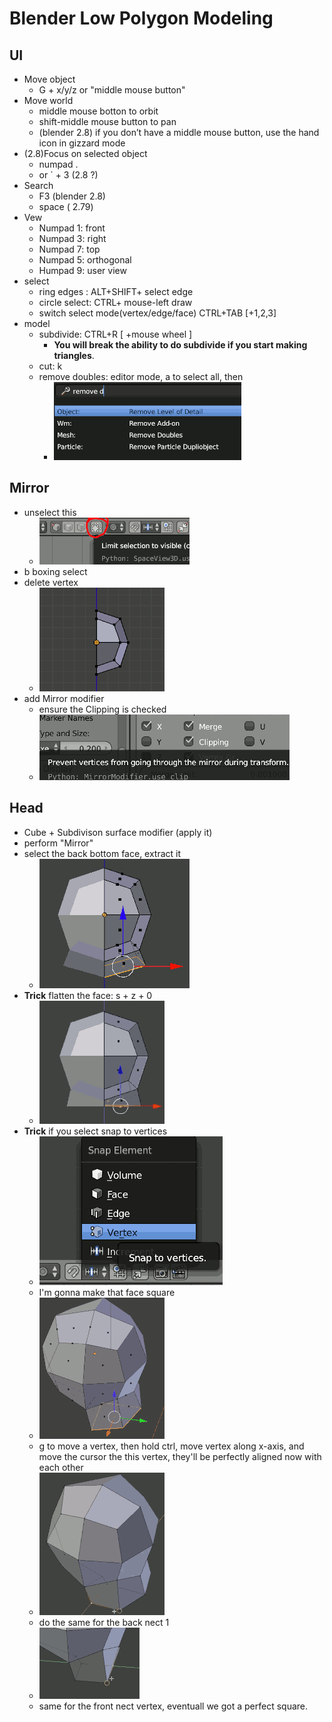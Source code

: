 
# Blender Low Polygon Modeling 

## UI

- Move object
    - G + x/y/z or "middle mouse button"
- Move world
    - middle mouse botton to orbit
    - shift-middle mouse button to pan
    - (blender 2.8) if you don’t have a middle mouse button, use the hand icon in gizzard mode
- (2.8)Focus on selected object 
    - numpad .
    - or  \` + 3  (2.8 ?)
- Search
    - F3 (blender 2.8)
    - space ( 2.79)
- Vew
    - Numpad 1: front
    - Numpad 3: right
    - Numpad 7: top
    - Numpad 5: orthogonal
    - Humpad 9: user view
- select
    - ring edges :  ALT+SHIFT+ select edge
    - circle select: CTRL+ mouse-left draw
    - switch select mode(vertex/edge/face) CTRL+TAB [+1,2,3]
- model
    - subdivide: CTRL+R  [ +mouse wheel ]
        - **You will break the ability to do subdivide if you start making triangles**.
    - cut: k 
    - remove doubles:  editor mode, a to select all, then
        - ![](../imgs/blender_model_1.png)





## Mirror

- unselect this 
    - ![](../imgs/blender_mirror.png)
- b  boxing select 
- delete vertex 
    - ![](../imgs/blender_mirror_2.png)
- add Mirror modifier
    - ensure the Clipping is checked
    - ![](../imgs/blender_mirror_3.png)


## Head 

- Cube + Subdivison surface modifier  (apply it)
- perform "Mirror"
- select the back bottom face, extract it
    - ![](../imgs/blender_head_1.png)
- **Trick** flatten the face: s + z + 0
    - ![](../imgs/blender_head_2.png)
- **Trick** if you select snap to vertices
    - ![](../imgs/blender_head_3.png)
    - I'm gonna make that face square
    - ![](../imgs/blender_head_4.png)
    - g to move a vertex, then hold ctrl,  move vertex along x-axis, and move the cursor the this vertex,  they'll be perfectly aligned now with each other
    - ![](../imgs/blender_head_5.png)
    - do the same for the back nect 1
    - ![](../imgs/blender_head_6.png)
    - same for the front nect vertex, eventuall we got a perfect square.




